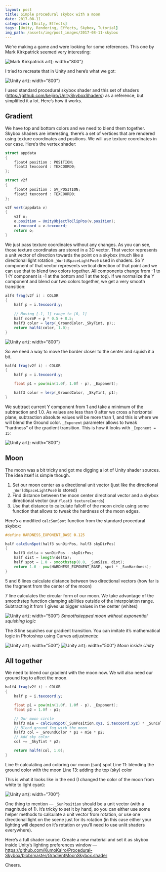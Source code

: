 ```yaml
---
layout: post
title: Simple procedural skybox with a moon
date: 2017-08-11
categories: [Unity, Effects]
tags: [Unity, Rendering, Effects, Skybox, Tutorial]  
img_path: /assets/img/post_images/2017-08-11-skybox
---
```


We’re making a game and were looking for some references. This one by Mark Kirkpatrick seemed very interesting:

![Mark Kirkpatrick art](001.webp){: width="800"}

I tried to recreate that in Unity and here’s what we got:

![Unity art](002.webp){: width="800"}

I used standard procedural skybox shader and this set of shaders (<https://github.com/keijiro/UnitySkyboxShaders>) as a reference, but simplified it a lot. Here’s how it works.

## Gradient

We have top and bottom colors and we need to blend them together. Skybox shaders are interesting, there’s a set of vertices that are rendered using texture coordinates and positions. We will use texture coordinates in our case. Here’s the vertex shader:

```glsl
struct appdata
{
    float4 position : POSITION;
    float3 texcoord : TEXCOORD0;
};

struct v2f
{
    float4 position : SV_POSITION;
    float3 texcoord : TEXCOORD0;
};

v2f vert(appdata v)
{
    v2f o;
    o.position = UnityObjectToClipPos(v.position);
    o.texcoord = v.texcoord;
    return o;
}
```

We just pass texture coordinates without any changes. As you can see, those texture coordinates are stored in a 3D vector. That vector represents a unit vector of direction towards the point on a skybox (much like a directional light rotation `_WorldSpaceLightPos0` used in shaders. So Y component of that vector represents vertical direction of that point and we can use that to blend two colors together. All components change from -1 to 1 (Y component is -1 at the bottom and 1 at the top). If we normalize the Y component and blend our two colors together, we get a very smooth transition:

```glsl
alf4 frag(v2f i) : COLOR
{
    half p = i.texcoord.y;
    
    // Moving [-1, 1] range to [0, 1]
    half normP = p * 0.5 + 0.5;
    half3 color = lerp(_GroundColor,_SkyTint, p);;
    return half4(color, 1.0);
}
```

![Unity art](003.webp){: width="800"}

So we need a way to move the border closer to the center and squish it a bit.

```glsl
half4 frag(v2f i) : COLOR
{
    half p = i.texcoord.y;

    float p1 = pow(min(1.0f, 1.0f - p), _Exponent);

    half3 color = lerp(_GroundColor, _SkyTint, p1);
}
```

We subtract current Y component from 1 and take a minimum of the subtraction and 1.0. As values are less than 0 after we cross a horizontal plane, subtraction absolute values will be more than 1, and this is where we will blend the Ground color. `_Exponent` parameter allows to tweak “hardness” of the gradient transition. This is how it looks with `_Exponent = 15`:

![Unity art](004.webp){: width="800"}

## Moon

The moon was a bit tricky and got me digging a lot of Unity shader sources. The idea itself is simple though.

1. Set our moon center as a directional unit vector (just like the directional `_WorldSpaceLightPos0` is stored)
2. Find distance between the moon center directional vector and a skybox directional vector (our `float3 textureCoords`)
3. Use that distance to calculate falloff of the moon circle using some function that allows to tweak the hardness of the moon edges.

Here’s a modified `calcSunSpot` function from the standard procedural skybox:

```glsl
#define HARDNESS_EXPONENT_BASE 0.125

half calcSunSpot(half3 sunDirPos, half3 skyDirPos)
{
    half3 delta = sunDirPos - skyDirPos;
    half dist = length(delta);
    half spot = 1.0 - smoothstep(0.0, _SunSize, dist);
    return 1.0 - pow(HARDNESS_EXPONENT_BASE, spot * _SunHardness);
}
```

5 and 6 lines calculate distance between two directional vectors (how far is the fragment from the center of the moon)

7 line calculates the circular form of our moon. We take advantage of the smoothstep function clamping abilities outside of the interpolation range. Subtracting it from 1 gives us bigger values in the center (whites)

![Unity art](005.webp){: width="500"}
_Smoothstepped moon without exponential squishing logic_

The 8 line squishes our gradient transition. You can imitate it’s mathematical logic in Photoshop using Curves adjustments:

![Unity art](006.webp){: width="500"}
![Unity art](007.webp){: width="500"}
_Moon inside Unity_

## All together

We need to blend our gradient with the moon now. We will also need our ground fog to affect the moon.

```glsl
half4 frag(v2f i) : COLOR
{
    half p = i.texcoord.y;

    float p1 = pow(min(1.0f, 1.0f - p), _Exponent);
    float p2 = 1.0f - p1;

    // Our moon circle
    half3 mie = calcSunSpot(_SunPosition.xyz, i.texcoord.xyz) * _SunColor;
    // Blend ground fog with the moon
    half3 col = _GroundColor * p1 + mie * p2;
    // Add sky color
    col += _SkyTint * p2;

    return half4(col, 1.0);
}
```

Line 9: calculating and coloring our moon (sun) spot
Line 11: blending the ground color with the moon
Line 13: adding the top (sky) color

This is what it looks like in the end (I changed the color of the moon from white to light cyan):

![Unity art](008.webp){: width="700"}

One thing to mention — `_SunPosition` should be a unit vector (with a magnitude of 1). It’s tricky to set it by hand, so you can either use some helper methods to calculate a unit vector from rotation, or use one directional light on the scene just for its rotation (in this case either your lighting will depend on it’s rotation or you’ll need to use unlit shaders everywhere).

Here’s a full shader source. Create a new material and set it as skybox inside Unity’s lighting preferences window — <https://github.com/KumoKairo/Procedural-Skybox/blob/master/GradientMoonSkybox.shader>

Cheers.